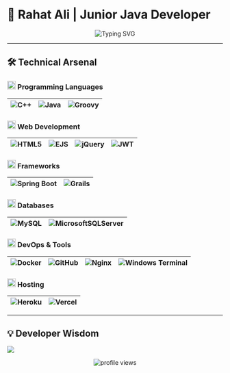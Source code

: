 # 🚀 Rahat Ali | Junior Java Developer

<div align="center">
  <img src="https://readme-typing-svg.demolab.com?font=Fira+Code&weight=600&size=22&duration=2000&pause=500&color=58A6FF&center=true&vCenter=true&width=500&lines=Building+Scalable+Solutions;Spring+%7C+Grails+%7C+Java+Enthusiast;Full-Stack+Developer;DevOps+Aspirant" alt="Typing SVG" />
</div>

---

## 🛠️ Technical Arsenal

### <img src="https://cdn-icons-png.flaticon.com/512/6132/6132222.png" width="20"/> Programming Languages
| ![C++](https://img.shields.io/badge/c++-%2300599C.svg?style=for-the-badge&logo=c%2B%2B&logoColor=white) | ![Java](https://img.shields.io/badge/java-%23ED8B00.svg?style=for-the-badge&logo=openjdk&logoColor=white) | ![Groovy](https://img.shields.io/badge/groovy-%23468AFF.svg?style=for-the-badge&logo=apachegroovy&logoColor=white) |
|----------|----------|----------|

### <img src="https://cdn-icons-png.flaticon.com/512/1055/1055687.png" width="20"/> Web Development
| ![HTML5](https://img.shields.io/badge/html5-%23E34F26.svg?style=for-the-badge&logo=html5&logoColor=white) | ![EJS](https://img.shields.io/badge/ejs-%23B4CA65.svg?style=for-the-badge&logo=ejs&logoColor=black) | ![jQuery](https://img.shields.io/badge/jquery-%230769AD.svg?style=for-the-badge&logo=jquery&logoColor=white) | ![JWT](https://img.shields.io/badge/JWT-black?style=for-the-badge&logo=JSON%20web%20tokens) |
|----------|----------|----------|----------|

### <img src="https://cdn-icons-png.flaticon.com/512/1087/1087840.png" width="20"/> Frameworks
| ![Spring Boot](https://img.shields.io/badge/spring%20boot-%236DB33F.svg?style=for-the-badge&logo=springboot&logoColor=white) | ![Grails](https://img.shields.io/badge/grails-%2300C7B7.svg?style=for-the-badge&logo=grails&logoColor=white) |
|----------|----------|

### <img src="https://cdn-icons-png.flaticon.com/512/2906/2906274.png" width="20"/> Databases
| ![MySQL](https://img.shields.io/badge/mysql-4479A1.svg?style=for-the-badge&logo=mysql&logoColor=white) | ![MicrosoftSQLServer](https://img.shields.io/badge/Microsoft%20SQL%20Server-CC2927?style=for-the-badge&logo=microsoft%20sql%20server&logoColor=white) |
|----------|----------|

### <img src="https://cdn-icons-png.flaticon.com/512/3767/3767084.png" width="20"/> DevOps & Tools
| ![Docker](https://img.shields.io/badge/docker-%230db7ed.svg?style=for-the-badge&logo=docker&logoColor=white) | ![GitHub](https://img.shields.io/badge/github-%23121011.svg?style=for-the-badge&logo=github&logoColor=white) | ![Nginx](https://img.shields.io/badge/nginx-%23009639.svg?style=for-the-badge&logo=nginx&logoColor=white) | ![Windows Terminal](https://img.shields.io/badge/Windows%20Terminal-%234D4D4D.svg?style=for-the-badge&logo=windows-terminal&logoColor=white) |
|----------|----------|----------|----------|

### <img src="https://cdn-icons-png.flaticon.com/512/2777/2777154.png" width="20"/> Hosting
| ![Heroku](https://img.shields.io/badge/heroku-%23430098.svg?style=for-the-badge&logo=heroku&logoColor=white) | ![Vercel](https://img.shields.io/badge/vercel-%23000000.svg?style=for-the-badge&logo=vercel&logoColor=white) |
|----------|----------|

---

## 💡 Developer Wisdom
![](https://quotes-github-readme.vercel.app/api?type=horizontal&theme=radical&fontSize=16)

<div align="center">
  <img src="https://komarev.com/ghpvc/?username=rahat57ali&label=Profile%20Views&color=0e75b6&style=flat" alt="profile views" />
</div>
